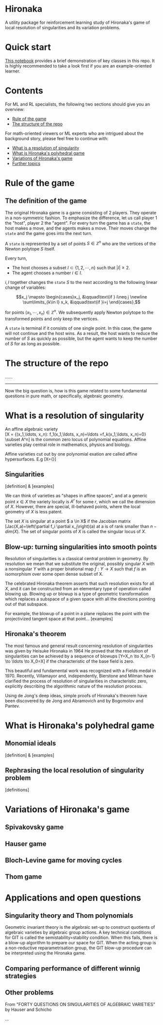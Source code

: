 # Hironaka

A utility package for reinforcement learning study of Hironaka's game of local resolution of singularities and its
variation problems.

# Quick start

[This notebook](https://cocalc.com/share/public_paths/5db3252a0bcb8d068aad2ee53bf5a1ce85753ebf) provides a brief
demonstration of key classes in this repo. It is highly recommended to take a look first if you are an example-oriented
learner.

# Contents

For ML and RL specialists, the following two sections should give you an overview:

- [Rule of the game](#rule-of-the-game)
- [The structure of the repo](#the-structure-of-the-repo)

For math-oriented viewers or ML experts who are intrigued about the background story, please feel free to continue with:

- [What is a resolution of singularity](#what-is-a-resolution-of-singularity)
- [What is Hironaka's polyhedral game](#what-is-hironakas-polyhedral-game)
- [Variations of Hironaka's game](#variations-of-hironakas-game)
- [Further topics](#further-topics)

# Rule of the game

## The definition of the game

The original Hironaka game is a game consisting of 2 players. They operate in a non-symmetric fashion. To emphasize the
difference, let us call player 1 the "host", player 2 the "agent". For every turn the game has a `state`, the host makes
a move, and the agents makes a move. Their moves change the `state` and the game goes into the next turn.

A `state` is represented by a set of points $S\in\mathbb Z^n$ who are the vertices of the Newton polytope $S$ itself.

Every turn,

- The host chooses a subset $I\subset \{1,2,\cdots, n\}$ such that $|I|\geq 2$.
- The agent chooses a number $i\in I$.

$i, I$ together changes the `state` $S$ to the next according to the following linear change of variables:

$$x_j \mapsto \begin{cases}x_j, &\qquad\text{if } i\neq j \newline \sum\limits_{k\in I} x_k, &\qquad\text{if }i=j
\end{cases},$$

for points $(x_1,\cdots,x_n)\in \mathbb Z^n$. We subsequently apply Newton polytope to the transformed points and only
keep the vertices.

A `state` is terminal if it consists of one single point. In this case, the game will not continue and the host wins. As
a result, the host wants to reduce the number of $S$ as quickly as possible, but the agent wants to keep the number of
$S$ for as long as possible.

# The structure of the repo

......

---
Now the big question is, how is this game related to some fundamental questions in pure math, or specifically, algebraic
geometry.

# What is a resolution of singularity

An affine algebraic variety  
\[X = \{(x_1,\ldots, x_n): f_1(x_1,\ldots, x_n)=\ldots =f_k(x_1,\ldots, x_n)=0\} \subset A^n\]
is the common zero locus of polynomial equations. Affine varieties play central role in mathematics, physics and biology.  

Affine varieties cut out by one polynomial exation are called affine hypersurfaces. E.g
\[X=\{\}\]


## Singularities

[definition] & [examples]

We can think of varieties as "shapes in affine spaces", and at a generic point 
$x \in X$ the variety locally is $A^r$ for some $r$, which we call the dimension of $X$.
However, there are special, ill-behaved points, where the local geometry of $X$ is less patent.

The set $X$ is singular at a point $ a \in X$ if the Jacobian matrix
\[Jac(X,a)=\left(\partial f_i \partial x_j\right)(a)
at a is of rank smaller than $n-dim(X)$. The set of singular points of $X$ is called the singular locus of $X$.




## Blow-up: turning singularities into smooth points

Resolution of singularities is a classical central problem in geometry. By resolution we mean that we substitute the original,
possibly singular $X$ with a nonsingular $Y$ with a proper 
birational map $f:Y \to X$ such that $f$ is an isomorphism over some open dense subset of X.

The celebrated Hironaka theorem asserts that such resolution exists for all $X$, and it can be constructed from an 
elementary type of operation called blowing up. Blowing up or blowup is a type of geometric transformation which 
replaces a subspace of a given space  with all the directions pointing out of that subspace. 

For example, the blowup of a point in a plane replaces the point 
with the projectivized tangent space at that point...
[examples]

## Hironaka's theorem

The most famous and general result concerning resolution of singularities was given by Heisuke Hironaka in 1964 
He proved that the resolution of singularities can be achieved by a sequence of blowups 
\[Y=X_n \to X_{n-1} \to \ldots \to X_0=X\]
if the characteristic of the base field is zero.

This beautiful and fundamental work was recognized with a Fields medal in 1970. Recently, Villamayor and, independently, 
Bierstone and Milman have clarified the process of resolution of singularities in characteristic zero, 
explicitly describing the algorithmic nature of the resolution process. 

Using de Jong's deep ideas, simple proofs of Hironaka's theorem have been discovered by de Jong and Abramovich and by 
Bogomolov and Pantev.




# What is Hironaka's polyhedral game

## Monomial ideals

[definition] & [examples]

## Rephrasing the local resolution of singularity problem

[definitions]

# Variations of Hironaka's game

## Spivakovsky game

## Hauser game 

## Bloch-Levine game for moving cycles

## Thom game

# Applications and open questions

## Singularity theory and Thom polynomials

Geometric invariant theory is the algebraic set-up to construct quotients of algebraic varieties by algebraic group 
actions. A key technical conditions for GIT is called the semistability=stability condition. When this fails, there is 
a blow-up algorithm to prepare our space for GIT. When the acting group is a non-reductive reparametrisation group, the 
GIT blow-up procedure can be interpreted using the Hironaka game.

## Comparing performance of different winnig strategies

## Other problems

From "FORTY QUESTIONS ON SINGULARITIES OF ALGEBRAIC VARIETIES" by Hauser and Schicho

...
